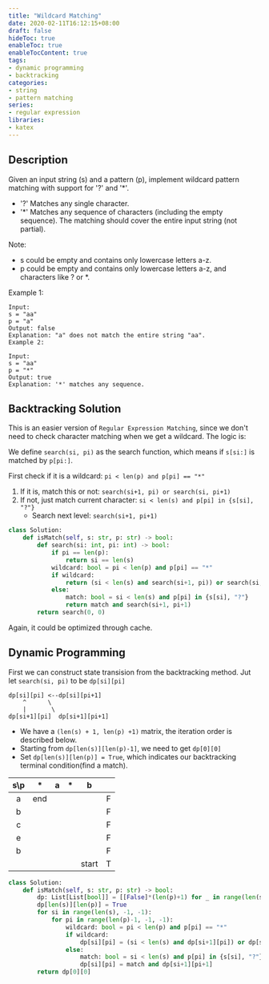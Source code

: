 ```yaml
---
title: "Wildcard Matching"
date: 2020-02-11T16:12:15+08:00
draft: false
hideToc: true
enableToc: true
enableTocContent: true
tags:
- dynamic programming
- backtracking
categories:
- string
- pattern matching
series:
- regular expression
libraries:
- katex
---
```

<!--more-->

## Description
Given an input string (s) and a pattern (p), implement wildcard pattern matching with support for '?' and '*'.

 - '?' Matches any single character.
 - '*' Matches any sequence of characters (including the empty sequence).
The matching should cover the entire input string (not partial).

Note:

 - s could be empty and contains only lowercase letters a-z.
 - p could be empty and contains only lowercase letters a-z, and characters like ? or *.

Example 1:
```
Input:
s = "aa"
p = "a"
Output: false
Explanation: "a" does not match the entire string "aa".
Example 2:
```
```
Input:
s = "aa"
p = "*"
Output: true
Explanation: '*' matches any sequence.
```

## Backtracking Solution

This is an easier version of `Regular Expression Matching`, since we don't need to check character matching when we get a wildcard. The logic is:

We define `search(si, pi)` as the search function, which means if `s[si:]` is matched by `p[pi:]`.

First check if it is a wildcard: `pi < len(p) and p[pi] == "*"`
1. If it is, match this or not: `search(si+1, pi) or search(si, pi+1)`
2. If not, just match current character: `si < len(s) and p[pi] in {s[si], "?"}`
    - Search next level: `search(si+1, pi+1)`

```python
class Solution:
    def isMatch(self, s: str, p: str) -> bool:
        def search(si: int, pi: int) -> bool:
            if pi == len(p): 
                return si == len(s)
            wildcard: bool = pi < len(p) and p[pi] == "*"
            if wildcard:
                return (si < len(s) and search(si+1, pi)) or search(si, pi+1)
            else:
                match: bool = si < len(s) and p[pi] in {s[si], "?"}
                return match and search(si+1, pi+1)
        return search(0, 0)
```

Again, it could be optimized through cache.

## Dynamic Programming

First we can construct state transision from the backtracking method. Jut let `search(si, pi)` to be `dp[si][pi]`

```text
dp[si][pi] <--dp[si][pi+1]
    ^      \
    |       \  
dp[si+1][pi]  dp[si+1][pi+1]
```

 - We have a `(len(s) + 1, len(p) +1)` matrix, the iteration order is described below. 
 - Starting from `dp[len(s)][len(p)-1]`, we need to get `dp[0][0]`
 - Set `dp[len(s)][len(p)] = True`, which indicates our backtracking terminal condition(find a match).


|s\p|\*|a|\*|b||
|:-:|:-:|:-:|:-:|:-:|:-:|
|a|end||||F|
|b|||||F|
|c|||||F|
|e|||||F|
|b|||||F|
|||||start|T|

```python
class Solution:
    def isMatch(self, s: str, p: str) -> bool:
        dp: List[List[bool]] = [[False]*(len(p)+1) for _ in range(len(s)+1)]
        dp[len(s)][len(p)] = True
        for si in range(len(s), -1, -1):
            for pi in range(len(p)-1, -1, -1):
                wildcard: bool = pi < len(p) and p[pi] == "*"
                if wildcard:
                    dp[si][pi] = (si < len(s) and dp[si+1][pi]) or dp[si][pi+1]
                else:
                    match: bool = si < len(s) and p[pi] in {s[si], "?"}
                    dp[si][pi] = match and dp[si+1][pi+1]
        return dp[0][0]

```